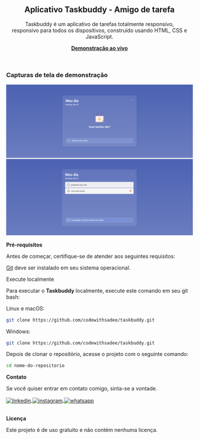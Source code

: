 <div align="center">




  <h2 align="center">Aplicativo Taskbuddy - Amigo de tarefa</h2>

  Taskbuddy é um aplicativo de tarefas totalmente responsivo, <br />responsivo para todos os dispositivos, construído usando HTML, CSS e JavaScript.

  <a href="https://apptaskbuddy.netlify.app/"><strong>Demonstração ao vivo</strong></a>

</div>

<br />

### Capturas de tela de demonstração

![Demonstração da área de trabalho do Taskbuddy](./readme-images/desktop.png "Demonstração de área de trabalho")
![Demonstração da área de trabalho do Taskbuddy](./readme-images/desktop-2.png "Demonstração de área de trabalho")

<b>Pré-requisitos</b>

Antes de começar, certifique-se de atender aos seguintes requisitos:

[Git](https://git-scm.com/downloads "Download Git") deve ser instalado em seu sistema operacional.

Execute localmente

Para executar o <b>Taskbuddy</b> localmente, execute este comando em seu git bash:

Linux e macOS:

```bash
git clone https://github.com/codewithsadee/taskbuddy.git
```

Windows:

```bash
git clone https://github.com/codewithsadee/taskbuddy.git
```
Depois de clonar o repositório, acesse o projeto com o seguinte comando:

```bash
cd nome-do-repositorio
```

<b>Contato</b>

Se você quiser entrar em contato comigo, sinta-se a vontade.  

<a href="https://linkedin.com/in/danielengineer" target="_blank">
  <img align="center" src="https://img.shields.io/badge/ - LinkedIn-05122A?style=flat&logo=linkedin" alt="linkedin"/>
</a>
 <a href="https://instagram.com/daniel.engineer" target="_blank">
 <img align="center" src="https://img.shields.io/badge/ - Instagram-05122A?style=flat&logo=instagram" alt="instagram"/>
</a>
 <a href="https://wa.me/77999109489" target="_blank">
 <img align="center" src="https://img.shields.io/badge/-Whatsapp-05122A?style=flat&logo=whatsapp" alt="whatsapp"/>
</a>

<br><b>Licença</b>

Este projeto é de uso gratuito e não contém nenhuma licença.


